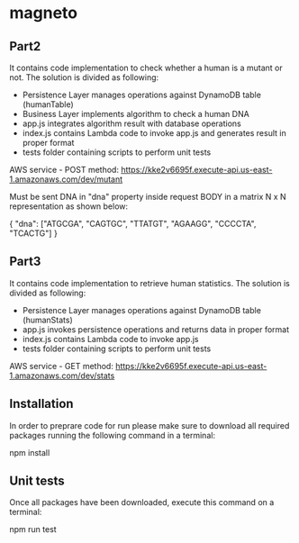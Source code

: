 # magneto
## Part2
It contains code implementation to check whether a human is a mutant or not.
The solution is divided as following:
- Persistence Layer manages operations against DynamoDB table (humanTable)
- Business Layer implements algorithm to check a human DNA
- app.js integrates algorithm result with database operations
- index.js contains Lambda code to invoke app.js and generates result in proper format
- tests folder containing scripts to perform unit tests

AWS service - POST method: https://kke2v6695f.execute-api.us-east-1.amazonaws.com/dev/mutant 

Must be sent DNA in "dna" property inside request BODY in a matrix N x N representation as shown below:

{
  "dna": ["ATGCGA",
          "CAGTGC",
          "TTATGT",
          "AGAAGG",
          "CCCCTA",
          "TCACTG"]
}

## Part3
It contains code implementation to retrieve human statistics.
The solution is divided as following:
- Persistence Layer manages operations against DynamoDB table (humanStats)
- app.js invokes persistence operations and returns data in proper format
- index.js contains Lambda code to invoke app.js
- tests folder containing scripts to perform unit tests

AWS service - GET method: https://kke2v6695f.execute-api.us-east-1.amazonaws.com/dev/stats

## Installation
In order to preprare code for run please make sure to download all required packages running the following command in a terminal:

npm install

## Unit tests
Once all packages have been downloaded, execute this command on a terminal:

npm run test
